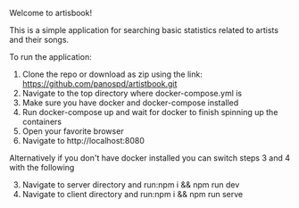 Welcome to artisbook!

This is a simple application for searching basic statistics related to artists and their songs.

To run the application:

1.  Clone the repo or download as zip using the link: https://github.com/panospd/artistbook.git
2.  Navigate to the top directory where docker-compose.yml is
3.  Make sure you have docker and docker-compose installed
4.  Run docker-compose up and wait for docker to finish spinning up the containers
5.  Open your favorite browser
6.  Navigate to http://localhost:8080

Alternatively if you don't have docker installed you can switch steps 3 and 4 with the following

3.  Navigate to server directory and run:npm i && npm run dev
4.  Navigate to client directory and run:npm i && npm run serve
